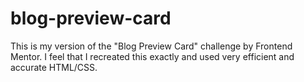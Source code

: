 # blog-preview-card
This is my version of the "Blog Preview Card" challenge by Frontend Mentor. I feel that I recreated this exactly and used very efficient and accurate HTML/CSS.